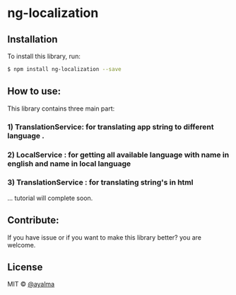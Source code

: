# ng-localization

## Installation

To install this library, run:

```bash
$ npm install ng-localization --save
```

## How to use:

This library contains three main part:

### 1) TranslationService: for translating app string to different language .
### 2) LocalService : for getting all available language with name in english and name in local language
### 3) TranslationService : for translating string's in html

... tutorial will complete soon.

## Contribute:

If you have issue or if you want to make this library better? you are welcome.

## License

MIT © [@ayalma](mailto:alimohammadi7117@gmail.com)
